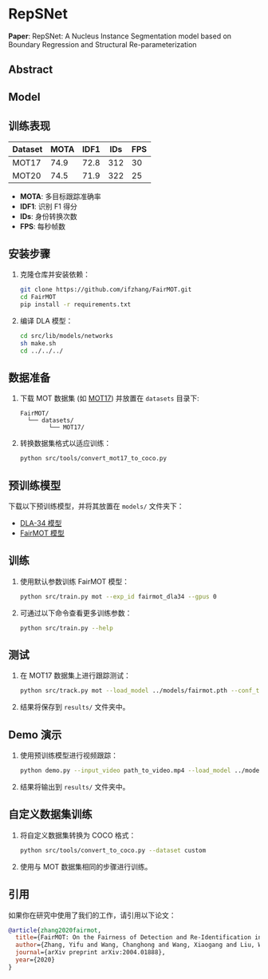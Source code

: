 # RepSNet

**Paper**: RepSNet: A Nucleus Instance Segmentation model based on Boundary Regression and Structural Re-parameterization<!-- (https://arxiv.org/abs/2004.01888) -->

## Abstract


## Model


## 训练表现

| Dataset      | MOTA | IDF1 | IDs | FPS  |
|--------------|------|------|-----|------|
| MOT17        | 74.9 | 72.8 | 312 | 30   |
| MOT20        | 74.5 | 71.9 | 322 | 25   |

- **MOTA**: 多目标跟踪准确率  
- **IDF1**: 识别 F1 得分  
- **IDs**: 身份转换次数  
- **FPS**: 每秒帧数

## 安装步骤

1. 克隆仓库并安装依赖：
    ```bash
    git clone https://github.com/ifzhang/FairMOT.git
    cd FairMOT
    pip install -r requirements.txt
    ```

2. 编译 DLA 模型：
    ```bash
    cd src/lib/models/networks
    sh make.sh
    cd ../../../
    ```

## 数据准备

1. 下载 MOT 数据集 (如 [MOT17](https://motchallenge.net/data/MOT17/)) 并放置在 `datasets` 目录下:
    ```
    FairMOT/
      └── datasets/
            └── MOT17/
    ```

2. 转换数据集格式以适应训练：
    ```bash
    python src/tools/convert_mot17_to_coco.py
    ```

## 预训练模型

下载以下预训练模型，并将其放置在 `models/` 文件夹下：

- [DLA-34 模型](https://github.com/ifzhang/FairMOT/releases/download/v1.0/dla34.pth)
- [FairMOT 模型](https://github.com/ifzhang/FairMOT/releases/download/v1.0/fairmot.pth)

## 训练

1. 使用默认参数训练 FairMOT 模型：
    ```bash
    python src/train.py mot --exp_id fairmot_dla34 --gpus 0
    ```

2. 可通过以下命令查看更多训练参数：
    ```bash
    python src/train.py --help
    ```

## 测试

1. 在 MOT17 数据集上进行跟踪测试：
    ```bash
    python src/track.py mot --load_model ../models/fairmot.pth --conf_thres 0.4
    ```

2. 结果将保存到 `results/` 文件夹中。

## Demo 演示

1. 使用预训练模型进行视频跟踪：
    ```bash
    python demo.py --input_video path_to_video.mp4 --load_model ../models/fairmot.pth
    ```

2. 结果将输出到 `results/` 文件夹中。

## 自定义数据集训练

1. 将自定义数据集转换为 COCO 格式：
    ```bash
    python src/tools/convert_to_coco.py --dataset custom
    ```

2. 使用与 MOT 数据集相同的步骤进行训练。

## 引用

如果你在研究中使用了我们的工作，请引用以下论文：

```bibtex
@article{zhang2020fairmot,
  title={FairMOT: On the Fairness of Detection and Re-Identification in Multiple Object Tracking},
  author={Zhang, Yifu and Wang, Changhong and Wang, Xiaogang and Liu, Wei},
  journal={arXiv preprint arXiv:2004.01888},
  year={2020}
}
